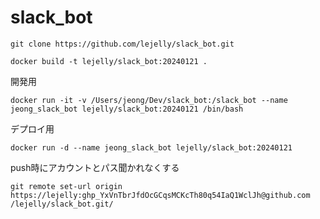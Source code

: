 # slack_bot

```
git clone https://github.com/lejelly/slack_bot.git
```

```
docker build -t lejelly/slack_bot:20240121 .
```

開発用
```
docker run -it -v /Users/jeong/Dev/slack_bot:/slack_bot --name jeong_slack_bot lejelly/slack_bot:20240121 /bin/bash
```

デプロイ用
```
docker run -d --name jeong_slack_bot lejelly/slack_bot:20240121
```

push時にアカウントとパス聞かれなくする
```
git remote set-url origin https://lejelly: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@github.com
/lejelly/slack_bot.git/
```